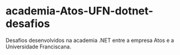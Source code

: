# academia-Atos-UFN-dotnet-desafios
Desafios desenvolvidos na academia .NET entre a empresa Atos e a Universidade Franciscana.
